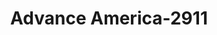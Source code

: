 ---
f_zip-code: 15010
f_state-code: PA
title: Advance America-2911
f_phone: 724-846-3132
f_city-only: Beaver Falls
f_address: 242 Chippewa Town Centre Beaver Falls
f_location-unique-id: '2911'
slug: advance-america-2911
updated-on: '2024-05-30T13:46:58.046Z'
created-on: '2024-05-30T13:36:59.803Z'
published-on: '2024-05-30T13:54:32.469Z'
f_city-state: cms/city/beaver-falls-pa.md
f_company: cms/company/advance-america.md
f_state: cms/state/pennsylvania.md
layout: '[payday-loan].html'
tags: payday-loan
---